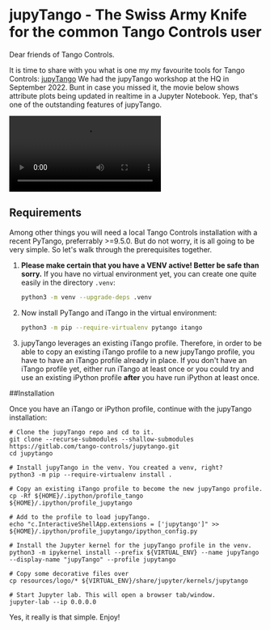 # jupyTango - The Swiss Army Knife for the common Tango Controls user

Dear friends of Tango Controls.

It is time to share with you what is one my my favourite tools for Tango Controls: [jupyTango](https://gitlab.com/tango-controls/jupytango) We had the jupyTango workshop at the HQ in September 2022. Bunt in case you missed it, the movie below shows attribute plots being updated in realtime in a Jupyter Notebook. Yep, that's one of the outstanding features of jupyTango.

 <video src="Screen Recording 2022-12-14 at 14.27.51.mov"></video>

## Requirements

Among other things you will need a local Tango Controls installation with a recent PyTango, preferrably >=9.5.0. But do not worry, it is all going to be very simple. So let's walk through the prerequisites together.

1. **Please make certain that you have a VENV active! Better be safe than sorry.** If you have no virtual environment yet, you can create one quite easily in the directory `.venv`:

    ```bash
    python3 -m venv --upgrade-deps .venv
    ```

2. Now install PyTango and iTango in the virtual environment:
    ```bash
    python3 -m pip --require-virtualenv pytango itango
    ```

3. jupyTango leverages an existing iTango profile. Therefore, in order to be able to copy an existing iTango profile to a new jupyTango profile, you have to have an iTango profile already in place. If you don't have an iTango profile yet, either run iTango at least once or you could try and use an existing iPython profile **after** you have run iPython at least once.

##Installation

Once you have an iTango or iPython profile, continue with the jupyTango installation:

```
# Clone the jupyTango repo and cd to it.
git clone --recurse-submodules --shallow-submodules https://gitlab.com/tango-controls/jupytango.git
cd jupytango

# Install jupyTango in the venv. You created a venv, right?
python3 -m pip --require-virtualenv install .

# Copy an existing iTango profile to become the new jupyTango profile.
cp -Rf ${HOME}/.ipython/profile_tango ${HOME}/.ipython/profile_jupytango

# Add to the profile to load jupyTango.
echo "c.InteractiveShellApp.extensions = ['jupytango']" >> ${HOME}/.ipython/profile_jupytango/ipython_config.py

# Install the Jupyter kernel for the jupyTango profile in the venv.
python3 -m ipykernel install --prefix ${VIRTUAL_ENV} --name jupyTango --display-name "jupyTango" --profile jupytango

# Copy some decorative files over
cp resources/logo/* ${VIRTUAL_ENV}/share/jupyter/kernels/jupytango

# Start Jupyter lab. This will open a browser tab/window.
jupyter-lab --ip 0.0.0.0
```

Yes, it really is that simple. Enjoy!